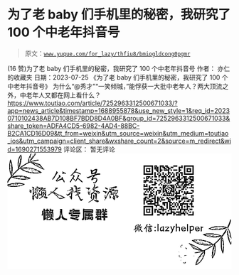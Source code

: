 # 为了老 baby 们手机里的秘密，我研究了 100 个中老年抖音号

> 原文：[`www.yuque.com/for_lazy/thfiu8/bmiogldcong0pgmr`](https://www.yuque.com/for_lazy/thfiu8/bmiogldcong0pgmr)

<ne-h2 id="4d9c1802" data-lake-id="4d9c1802"><ne-heading-ext><ne-heading-anchor></ne-heading-anchor><ne-heading-fold></ne-heading-fold></ne-heading-ext><ne-heading-content><ne-text id="uad316a95">(16 赞)为了老 baby 们手机里的秘密，我研究了 100 个中老年抖音号</ne-text></ne-heading-content></ne-h2> <ne-p id="u329b2620" data-lake-id="u329b2620"><ne-text id="u4b428690">作者： 亦仁的收藏夹</ne-text></ne-p> <ne-p id="u947cb12b" data-lake-id="u947cb12b"><ne-text id="u0cb0c5e5">日期：2023-07-25</ne-text></ne-p> <ne-p id="u49a0020f" data-lake-id="u49a0020f"><ne-text id="u3556481b">《为了老 baby 们手机里的秘密，我研究了 100 个中老年抖音号》</ne-text></ne-p> <ne-p id="u5c99c347" data-lake-id="u5c99c347"><ne-text id="uf61873ef">为什么“@秀才”“一笑倾城，”能俘获一大批中老年人？两大顶流之外，中老年人又都在网上看什么？</ne-text></ne-p> <ne-p id="u1021165b" data-lake-id="u1021165b">[<ne-text id="u0e3dd9d3">https://www.toutiao.com/article/7252963312500671033/?app=news_article&timestamp=1688955878&use_new_style=1&req_id=20230710102438AB7D108BF7BDD8D4A0BF&group_id=7252963312500671033&share_token=ADFA4CD5-6982-4AD4-88BC-B2CA1CD16D09&tt_from=weixin&utm_source=weixin&utm_medium=toutiao_ios&utm_campaign=client_share&wxshare_count=2&source=m_redirect&wid=1690271553979</ne-text>](https://www.toutiao.com/article/7252963312500671033/?app=news_article&timestamp=1688955878&use_new_style=1&req_id=20230710102438AB7D108BF7BDD8D4A0BF&group_id=7252963312500671033&share_token=ADFA4CD5-6982-4AD4-88BC-B2CA1CD16D09&tt_from=weixin&utm_source=weixin&utm_medium=toutiao_ios&utm_campaign=client_share&wxshare_count=2&source=m_redirect&wid=1690271553979)</ne-p> <ne-hole id="u18214049" data-lake-id="u18214049"><ne-card data-card-name="hr" data-card-type="block" id="ZNC3K" data-event-boundary="card"><ne-p id="u33d9cf56" data-lake-id="u33d9cf56"><ne-text id="u3b57ccf5">评论区：</ne-text></ne-p> <ne-p id="u73e25af5" data-lake-id="u73e25af5"><ne-text id="u66179111">暂无评论</ne-text></ne-p> <ne-p id="ub0b4a2e4" data-lake-id="ub0b4a2e4"><ne-card data-card-name="image" data-card-type="inline" id="oBId8" data-event-boundary="card">![](img/894d30a529e7c37bcd3392323c99941c.png)  <ne-hole id="uefd43f10" data-lake-id="uefd43f10"><ne-card data-card-name="hr" data-card-type="block" id="KJcwQ" data-event-boundary="card"></ne-card></ne-hole></ne-card></ne-p></ne-card></ne-hole>